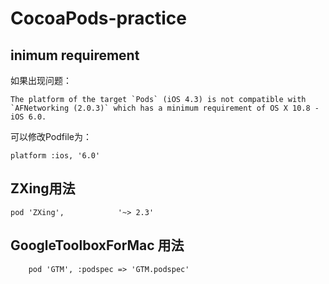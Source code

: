 CocoaPods-practice
==================


## inimum requirement

如果出现问题：

```
The platform of the target `Pods` (iOS 4.3) is not compatible with `AFNetworking (2.0.3)` which has a minimum requirement of OS X 10.8 - iOS 6.0.
```

可以修改Podfile为：

```
platform :ios, '6.0'
```

## ZXing用法
```
pod 'ZXing',            '~> 2.3'
```

## GoogleToolboxForMac 用法

```
	pod 'GTM', :podspec => 'GTM.podspec'
```